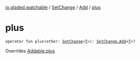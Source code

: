 [io.gladed.watchable](../../index.md) / [SetChange](../index.md) / [Add](index.md) / [plus](./plus.md)

# plus

`operator fun plus(other: `[`SetChange`](../index.md)`<`[`T`](index.md#T)`>): `[`SetChange.Add`](index.md)`<`[`T`](index.md#T)`>?`

Overrides [Addable.plus](../../-addable/plus.md)

